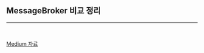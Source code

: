 ## MessageBroker 비교 정리

-----

<br />

[Medium 자료](https://mertcanarguc.medium.com/redis-vs-kafka-vs-rabbitmq-e935ebbc7ec)